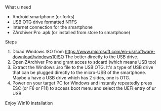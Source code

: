What u need
- Android smartphone (or forks)
- USB OTG drive formatted NTFS
- Internet connection for the smartphone
- ZArchiver Pro .apk (or installed from store to smartphone)

Steps
1. Dload Windows ISO from https://www.microsoft.com/en-us/software-download/windows10ISO
The better directly to the USB drive.
2. Open ZArchiver Pro and grant acces to sdcard (which means USB too)
3. Extract the Windows .iso file to the USB OTG. It's a type of USB drive that can be plugged directly to the micro-USB of the smartphone. Maybe u have a USB drive which has 2 sides, one is OTG. 
4. Power on your target PC for Windows and instantly repeatedly press  ESC (or F8 or F11) to access boot menu and select the UEFi entry of ur USB.

Enjoy Win10 installation

